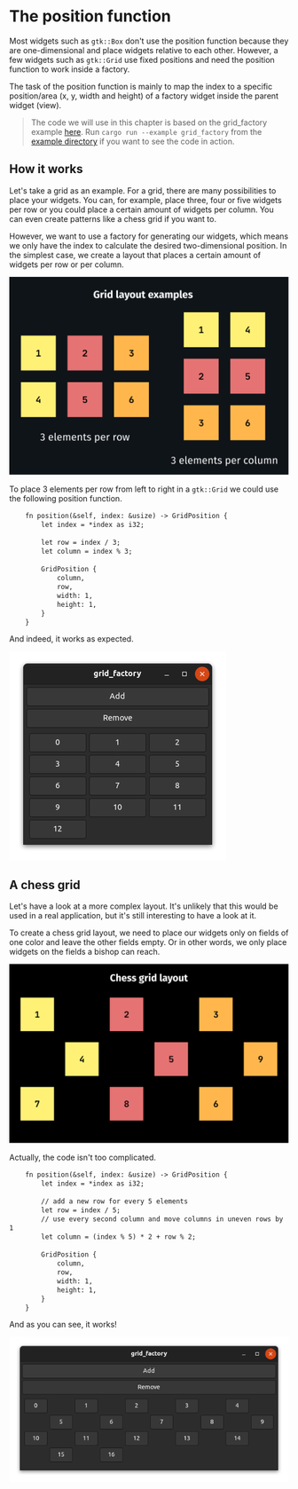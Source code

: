# The position function

Most widgets such as `gtk::Box` don't use the position function because they are one-dimensional and place widgets relative to each other. However, a few widgets such as `gtk::Grid` use fixed positions and need the position function to work inside a factory.

The task of the position function is mainly to map the index to a specific position/area (x, y, width and height) of a factory widget inside the parent widget (view).

> The code we will use in this chapter is based on the grid_factory example [here](https://github.com/AaronErhardt/relm4/blob/main/relm4-examples/examples/grid_factory.rs). Run `cargo run --example grid_factory` from the [example directory](https://github.com/AaronErhardt/relm4/tree/main/relm4-examples) if you want to see the code in action.

## How it works

Let's take a grid as an example. For a grid, there are many possibilities to place your widgets. You can, for example, place three, four or five widgets per row or you could place a certain amount of widgets per column. You can even create patterns like a chess grid if you want to.

However, we want to use a factory for generating our widgets, which means we only have the index to calculate the desired two-dimensional position. In the simplest case, we create a layout that places a certain amount of widgets per row or per column.

![Grid layout example](img/grid_layout.svg)

To place 3 elements per row from left to right in a `gtk::Grid` we could use the following position function.

```rust,no_run,noplayground
    fn position(&self, index: &usize) -> GridPosition {
        let index = *index as i32;

        let row = index / 3;
        let column = index % 3;

        GridPosition {
            column,
            row,
            width: 1,
            height: 1,
        }
    }
```

And indeed, it works as expected.

![Row placement grid screenshot](img/row_grid_screenshot.png)

## A chess grid

Let's have a look at a more complex layout. It's unlikely that this would be used in a real application, but it's still interesting to have a look at it.

To create a chess grid layout, we need to place our widgets only on fields of one color and leave the other fields empty. Or in other words, we only place widgets on the fields a bishop can reach.

![Grid layout example](img/chess_layout.svg)

Actually, the code isn't too complicated.

```rust,no_run,noplayground
    fn position(&self, index: &usize) -> GridPosition {
        let index = *index as i32;

        // add a new row for every 5 elements
        let row = index / 5;
        // use every second column and move columns in uneven rows by 1
        let column = (index % 5) * 2 + row % 2;

        GridPosition {
            column,
            row,
            width: 1,
            height: 1,
        }
    }
```

And as you can see, it works!

![Chess grid layout screenshot](img/chess_grid_screenshot.png)
